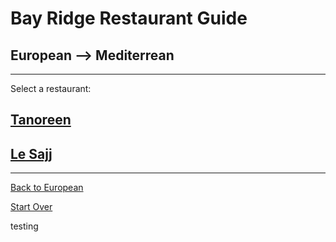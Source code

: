 # Bay Ridge Restaurant Guide
## European --> Mediterrean
---
Select a restaurant:
## [Tanoreen](https://tanoreen.com/)
## [Le Sajj](https://lesajj.com/)
---
[Back to European](european.md)
 
[Start Over](../home.md)

testing
